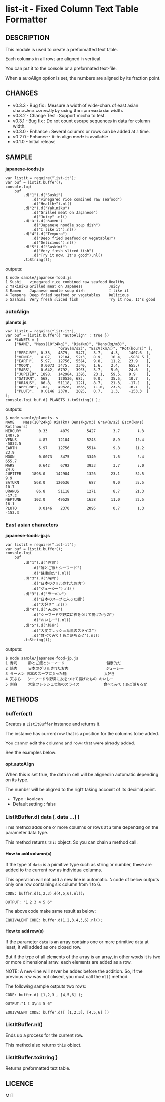 list-it - Fixed Column Text Table Formatter
===========================================

DESCRIPTION
-----------

This module is used to create a preformatted text table.

Each columns in all rows are aligned in vertical.

You can put it to the console or a preformated text-file.

When a autoAlign option is set, the numbers are aligned by its fraction point.

CHANGES
-------

* v0.3.3 - Bug fix : Measure a width of wide-chars of east asian characters correctly
by using the npm eastasianwidth.
* v0.3.2 - Change Test : Support mocha to test.
* v0.3.1 - Bug fix : Do not count escape sequences in data for column width.
* v0.3.0 - Enhance : Several columns or rows can be added at a time.
* v0.2.0 - Enhance : Auto align mode is available.
* v0.1.0 - Initial release

SAMPLE
------

__japanese-foods.js__

```
var listit = require("list-it");
var buf = listit.buffer();
console.log(
    buf
        .d("1").d("Sushi")
            .d("vinegared rice combined raw seafood")
            .d("Healthy").nl()
        .d("2").d("Yakiniku")
            .d("Grilled meat on Japanese")
            .d("Juicy").nl()
        .d("3").d("Ramen")
            .d("Japanese noodle soup dish")
            .d("I like it").nl()
        .d("4").d("Tempura")
            .d("Deep fried seafood or vegetables")
            .d("Delicious").nl()
        .d("5").d("Sashimi")
            .d("Very fresh sliced fish")
            .d("Try it now, It's good").nl()
        .toString());
```

outputs:

```
$ node sample/japanese-food.js
1 Sushi    vinegared rice combined raw seafood Healthy
2 Yakiniku Grilled meat on Japanese            Juicy
3 Ramen    Japanese noodle soup dish           I like it
4 Tempura  Deep fried seafood or vegetables    Delicious
5 Sashimi  Very fresh sliced fish              Try it now, It's good
```

### autoAlign

__planets.js__

```
var listit = require("list-it");
var buf = listit.buffer({ "autoAlign" : true });
var PLANETS = [
    ["NAME", "Mass(10^24kg)", "Dia(km)", "Dens(kg/m3)",
                        "Grav(m/s2)", "EscV(km/s)", "Rot(hours)" ],
    ["MERCURY", 0.33,   4879,   5427,   3.7,    4.3,    1407.6  ],
    ["VENUS",   4.87,   12104,  5243,   8.9,    10.4,   -5832.5 ],
    ["EARTH",   5.97,   12756,  5514,   9.8,    11.2,   23.9    ],
    ["MOON",    0.0073, 3475,   3340,   1.6,    2.4,    655.7   ],
    ["MARS",    0.642,  6792,   3933,   3.7,    5.0,    24.6    ],
    ["JUPITER", 1898,   142984, 1326,   23.1,   59.5,   9.9     ],
    ["SATURN",  568,    120536, 687,    9.0,    35.5,   10.7    ],
    ["URANUS",  86.8,   51118,  1271,   8.7,    21.3,   -17.2   ],
    ["NEPTUNE", 102,    49528,  1638,   11.0,   23.5,   16.1    ],
    ["PLUTO",   0.0146, 2370,   2095,   0.7,    1.3,    -153.3  ]
];
console.log( buf.d( PLANETS ).toString() );
```

outputs:

```
$ node sample/planets.js
NAME    Mass(10^24kg) Dia(km) Dens(kg/m3) Grav(m/s2) EscV(km/s) Rot(hours)
MERCURY        0.33      4879        5427        3.7        4.3     1407.6
VENUS          4.87     12104        5243        8.9       10.4    -5832.5
EARTH          5.97     12756        5514        9.8       11.2       23.9
MOON           0.0073    3475        3340        1.6        2.4      655.7
MARS           0.642     6792        3933        3.7        5.0       24.6
JUPITER     1898.0     142984        1326       23.1       59.5        9.9
SATURN       568.0     120536         687        9.0       35.5       10.7
URANUS        86.8      51118        1271        8.7       21.3      -17.2
NEPTUNE      102.0      49528        1638       11.0       23.5       16.1
PLUTO          0.0146    2370        2095        0.7        1.3     -153.3
```

### East asian characters

__japanese-foods-jp.js__

```
var listit = require("list-it");
var buf = listit.buffer();
console.log(
    buf
        .d("1").d("寿司")
            .d("酢とご飯とシーフード")
            .d("健康的だ").nl()
        .d("2").d("焼肉")
            .d("日本のグリルされたお肉")
            .d("ジューシー").nl()
        .d("3").d("ラーメン")
            .d("日本のスープに入った麺")
            .d("大好き").nl()
        .d("4").d("天ぷら")
            .d("シーフードや野菜に衣をつけて揚げたもの")
            .d("おいしー").nl()
        .d("5").d("刺身")
            .d("大変フレッシュな魚のスライス")
            .d("食べてみて！あご落ちるぜ").nl()
        .toString());
```

outputs:

```
$ node sample/japanese-food-jp.js
1 寿司     酢とご飯とシーフード                   健康的だ
2 焼肉     日本のグリルされたお肉                 ジューシー
3 ラーメン 日本のスープに入った麺                 大好き
4 天ぷら   シーフードや野菜に衣をつけて揚げたもの おいしー
5 刺身     大変フレッシュな魚のスライス           食べてみて！あご落ちるぜ
```


METHODS
-------

### buffer(opt)

Creates a `ListItBuffer` instance and returns it.

The instance has current row that is a position for the columns to be added.

You cannot edit the columns and rows that were already added.

See the examples below.

#### opt.autoAlign

When this is set true, the data in cell will be aligned in automatic depending on its type.

The number will be aligned to the right taking account of its decimal point.

* Type : boolean
* Default setting : false

### ListItBuffer.d( data [, data ...] )

This method adds one or more columns or rows at a time depending on
the parameter data type.

This method returns `this` object. So you can chain a method call.

#### How to add column(s)

If the type of `data` is a primitive type such as string or number,
these are added to the current row as individual columns.

This operation will not add a new line in automatic.
A code of below outputs only one row containing six column from 1 to 6.

```
CODE: buffer.d(1,2,3).d(4,5,6).nl();

OUTPUT: "1 2 3 4 5 6"
```

The above code make same result as below:

```
EQUIVALENT CODE: buffer.d(1,2,3,4,5,6).nl();
```

#### How to add row(s)

If the parameter `data` is an array contains one or more primitive data at least,
it will added as one closed row.

But if the type of all elements of the array is an array,
in other words it is two or more dimensional array,
each elements are added as a row.

NOTE: A new-line will never be added before the addition.
So, If the previous row was not closed, you must call the `nl()` method.

The following sample outputs two rows:

```
CODE: buffer.d( [1,2,3], [4,5,6] );

OUTPUT:"1 2 3\n4 5 6"

EQUIVALENT CODE: buffer.d([ [1,2,3], [4,5,6] ]);
```


### ListItBuffer.nl()

Ends up a process for the current row.

This method also returns `this` object.

### ListItBuffer.toString()

Returns preformatted text table.


LICENCE
-------

MIT
